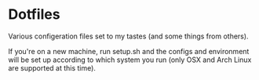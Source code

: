 # Dotfiles

Various configeration files set to my tastes (and some things from others).

If you're on a new machine, run setup.sh and the configs and environment will
be set up according to which system you run (only OSX and Arch Linux are
supported at this time).
